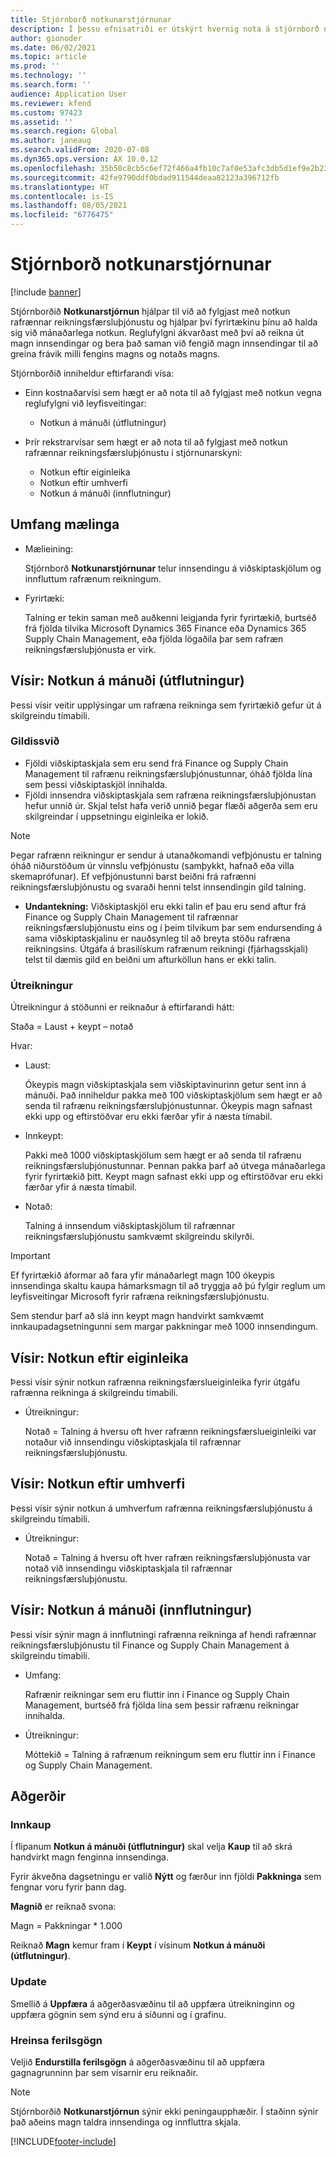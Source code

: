 ```yaml
---
title: Stjórnborð notkunarstjórnunar
description: Í þessu efnisatriði er útskýrt hvernig nota á stjórnborð notkunar til að fylgjast með notkun rafrænu reikningsfærsluþjónustunnar og uppfylla reglur.
author: gionoder
ms.date: 06/02/2021
ms.topic: article
ms.prod: ''
ms.technology: ''
ms.search.form: ''
audience: Application User
ms.reviewer: kfend
ms.custom: 97423
ms.assetid: ''
ms.search.region: Global
ms.author: janeaug
ms.search.validFrom: 2020-07-08
ms.dyn365.ops.version: AX 10.0.12
ms.openlocfilehash: 35b50c8cb5c6ef72f466a4fb10c7af0e53afc3db5d1ef9e2b23d6049e24a70c3
ms.sourcegitcommit: 42fe9790ddf0bdad911544deaa82123a396712fb
ms.translationtype: HT
ms.contentlocale: is-IS
ms.lasthandoff: 08/05/2021
ms.locfileid: "6776475"
---
```

# <a name="usage-management-dashboard"></a>Stjórnborð notkunarstjórnunar

[!include [banner](../includes/banner.md)]

Stjórnborðið **Notkunarstjórnun** hjálpar til við að fylgjast með notkun rafrænnar reikningsfærsluþjónustu og hjálpar því fyrirtækinu þínu að halda sig við mánaðarlega notkun. Reglufylgni ákvarðast með því að reikna út magn innsendingar og bera það saman við fengið magn innsendingar til að greina frávik milli fengins magns og notaðs magns.

Stjórnborðið inniheldur eftirfarandi vísa:

- Einn kostnaðarvísi sem hægt er að nota til að fylgjast með notkun vegna reglufylgni við leyfisveitingar:

    - Notkun á mánuði (útflutningur)

- Þrír rekstrarvísar sem hægt er að nota til að fylgjast með notkun rafrænnar reikningsfærsluþjónustu í stjórnunarskyni:

    - Notkun eftir eiginleika
    - Notkun eftir umhverfi
    - Notkun á mánuði (innflutningur)

## <a name="measurement-scope"></a>Umfang mælinga

- Mælieining: 

    Stjórnborð **Notkunarstjórnunar** telur innsendingu á viðskiptaskjölum og innfluttum rafrænum reikningum.

- Fyrirtæki: 

    Talning er tekin saman með auðkenni leigjanda fyrir fyrirtækið, burtséð frá fjölda tilvika Microsoft Dynamics 365 Finance eða Dynamics 365 Supply Chain Management, eða fjölda lögaðila þar sem rafræn reikningsfærsluþjónusta er virk.


## <a name="indicator-usage-per-month-export"></a>Vísir: Notkun á mánuði (útflutningur)

Þessi vísir veitir upplýsingar um rafræna reikninga sem fyrirtækið gefur út á skilgreindu tímabili.

### <a name="scope"></a>Gildissvið
- Fjöldi viðskiptaskjala sem eru send frá Finance og Supply Chain Management til rafrænu reikningsfærsluþjónustunnar, óháð fjölda lína sem þessi viðskiptaskjöl innihalda.
- Fjöldi innsendra viðskiptaskjala sem rafræna reikningsfærsluþjónustan hefur unnið úr. Skjal telst hafa verið unnið þegar flæði aðgerða sem eru skilgreindar í uppsetningu eiginleika er lokið.

> [!NOTE]
> Þegar rafrænn reikningur er sendur á utanaðkomandi vefþjónustu er talning óháð niðurstöðum úr vinnslu vefþjónustu (samþykkt, hafnað eða villa skemaprófunar). Ef vefþjónustunni barst beiðni frá rafrænni reikningsfærsluþjónustu og svaraði henni telst innsendingin gild talning.

- **Undantekning:** Viðskiptaskjöl eru ekki talin ef þau eru send aftur frá Finance og Supply Chain Management til rafrænnar reikningsfærsluþjónustu eins og í þeim tilvikum þar sem endursending á sama viðskiptaskjalinu er nauðsynleg til að breyta stöðu rafræna reikningsins. Útgáfa á brasilískum rafrænum reikningi (fjárhagsskjali) telst til dæmis gild en beiðni um afturköllun hans er ekki talin.


### <a name="calculation"></a>Útreikningur

Útreikningur á stöðunni er reiknaður á eftirfarandi hátt:

Staða = Laust + keypt – notað

Hvar:

- Laust:
  
    Ókeypis magn viðskiptaskjala sem viðskiptavinurinn getur sent inn á mánuði. Það inniheldur pakka með 100 viðskiptaskjölum sem hægt er að senda til rafrænu reikningsfærsluþjónustunnar. Ókeypis magn safnast ekki upp og eftirstöðvar eru ekki færðar yfir á næsta tímabil.
  
- Innkeypt:
  
    Pakki með 1000 viðskiptaskjölum sem hægt er að senda til rafrænu reikningsfærsluþjónustunnar. Þennan pakka þarf að útvega mánaðarlega fyrir fyrirtækið þitt. Keypt magn safnast ekki upp og eftirstöðvar eru ekki færðar yfir á næsta tímabil.
  
- Notað: 

    Talning á innsendum viðskiptaskjölum til rafrænnar reikningsfærsluþjónustu samkvæmt skilgreindu skilyrði.
   
> [!IMPORTANT]
> Ef fyrirtækið áformar að fara yfir mánaðarlegt magn 100 ókeypis innsendinga skaltu kaupa hámarksmagn til að tryggja að þú fylgir reglum um leyfisveitingar Microsoft fyrir rafræna reikningsfærsluþjónustu.
>
> Sem stendur þarf að slá inn keypt magn handvirkt samkvæmt innkaupadagsetningunni sem margar pakkningar með 1000 innsendingum.

## <a name="indicator-usage-by-feature"></a>Vísir: Notkun eftir eiginleika

Þessi vísir sýnir notkun rafrænna reikningsfærslueiginleika fyrir útgáfu rafrænna reikninga á skilgreindu tímabili.

- Útreikningur:
  
    Notað = Talning á hversu oft hver rafrænn reikningsfærslueiginleiki var notaður við innsendingu viðskiptaskjala til rafrænnar reikningsfærsluþjónustu.

## <a name="indicator-usage-by-environment"></a>Vísir: Notkun eftir umhverfi

Þessi vísir sýnir notkun á umhverfum rafrænna reikningsfærsluþjónustu á skilgreindu tímabili.

- Útreikningur:
    
    Notað = Talning á hversu oft hver rafræn reikningsfærsluþjónusta var notað við innsendingu viðskiptaskjala til rafrænnar reikningsfærsluþjónustu.

## <a name="indicator-usage-per-month-import"></a>Vísir: Notkun á mánuði (innflutningur)

Þessi vísir sýnir magn á innflutningi rafrænna reikninga af hendi rafrænnar reikningsfærsluþjónustu til Finance og Supply Chain Management á skilgreindu tímabili.

- Umfang:

    Rafrænir reikningar sem eru fluttir inn í Finance og Supply Chain Management, burtséð frá fjölda lína sem þessir rafrænu reikningar innihalda.

- Útreikningur:

    Móttekið = Talning á rafrænum reikningum sem eru fluttir inn í Finance og Supply Chain Management.

## <a name="functions"></a>Aðgerðir
### <a name="purchase"></a>Innkaup

Í flipanum **Notkun á mánuði (útflutningur)** skal velja **Kaup** til að skrá handvirkt magn fenginna innsendinga.

Fyrir ákveðna dagsetningu er valið **Nýtt** og færður inn fjöldi **Pakkninga** sem fengnar voru fyrir þann dag.

**Magnið** er reiknað svona:

Magn = Pakkningar * 1.000

Reiknað **Magn** kemur fram í **Keypt** í vísinum **Notkun á mánuði (útflutningur)**.

### <a name="update"></a>Update

Smellið á **Uppfæra** á aðgerðasvæðinu til að uppfæra útreikninginn og uppfæra gögnin sem sýnd eru á síðunni og í grafinu.

### <a name="reset-history-data"></a>Hreinsa ferilsgögn

Veljið **Endurstilla ferilsgögn** á aðgerðasvæðinu til að uppfæra gagnagrunninn þar sem vísarnir eru reiknaðir.




> [!NOTE]
> Stjórnborðið **Notkunarstjórnun** sýnir ekki peningaupphæðir. Í staðinn sýnir það aðeins magn taldra innsendinga og innfluttra skjala.

[!INCLUDE[footer-include](../../includes/footer-banner.md)]
